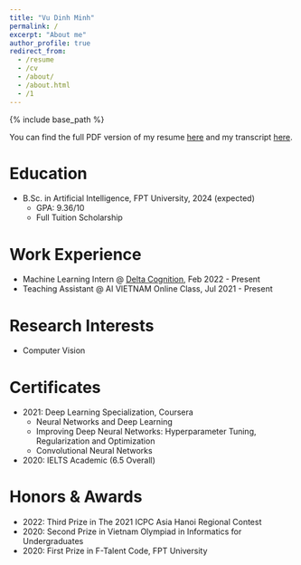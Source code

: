 ```yaml
---
title: "Vu Dinh Minh"
permalink: /
excerpt: "About me"
author_profile: true
redirect_from:
  - /resume
  - /cv
  - /about/
  - /about.html
  - /1
---
```


{% include base_path %}

You can find the full PDF version of my resume <a href="/files/vudinhminh_cv.pdf" target="_blank">here</a> and my transcript <a href="/files/vudinhminh_transcript.pdf" target="_blank">here</a>.

Education
======
* B.Sc. in Artificial Intelligence, FPT University, 2024 (expected)
  * GPA: 9.36/10
  * Full Tuition Scholarship


Work Experience
======
* Machine Learning Intern @ <a href="https://deltacognition.com" target="_blank">Delta Cognition</a>, Feb 2022 - Present
* Teaching Assistant @ AI VIETNAM Online Class, Jul 2021 - Present


Research Interests
======
* Computer Vision


Certificates
======
* 2021: Deep Learning Specialization, Coursera
  * Neural Networks and Deep Learning
  * Improving Deep Neural Networks: Hyperparameter Tuning, Regularization and Optimization
  * Convolutional Neural Networks
* 2020: IELTS Academic (6.5 Overall)


Honors & Awards
======
* 2022: Third Prize in The 2021 ICPC Asia Hanoi Regional Contest
* 2020: Second Prize in Vietnam Olympiad in Informatics for Undergraduates
* 2020: First Prize in F-Talent Code, FPT University


<!-- Publications
======
  <ul>{% for post in site.publications %}
    {% include archive-single-cv.html %}
  {% endfor %}</ul> -->
